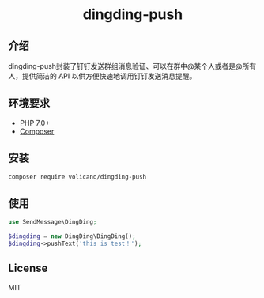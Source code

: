 <p align="center">
    <h1 align="center">dingding-push</h1>
</p>

## 介绍

dingding-push封装了钉钉发送群组消息验证、可以在群中@某个人或者是@所有人，提供简洁的 API 以供方便快速地调用钉钉发送消息提醒。

## 环境要求

- PHP 7.0+
- [Composer](https://getcomposer.org/)

## 安装

```bash
composer require volicano/dingding-push
```

## 使用


```php
use SendMessage\DingDing;

$dingding = new DingDing\DingDing();
$dingding->pushText('this is test！');
```

## License

MIT
